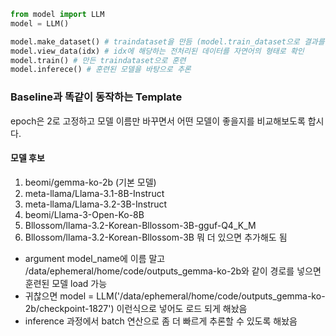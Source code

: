 ```python
from model import LLM
model = LLM()

model.make_dataset() # traindataset을 만듬 (model.train_dataset으로 결과를 볼 수 있음)
model.view_data(idx) # idx에 해당하는 전처리된 데이터를 자연어의 형태로 확인
model.train() # 만든 traindataset으로 훈련
model.inferece() # 훈련된 모델을 바탕으로 추론
```

### Baseline과 똑같이 동작하는 Template
epoch은 2로 고정하고 모델 이름만 바꾸면서 어떤 모델이 좋을지를 비교해보도록 합시다.

#### 모델 후보
1. beomi/gemma-ko-2b (기본 모델)
2. meta-llama/Llama-3.1-8B-Instruct
3. meta-llama/Llama-3.2-3B-Instruct
4. beomi/Llama-3-Open-Ko-8B
5. Bllossom/llama-3.2-Korean-Bllossom-3B-gguf-Q4_K_M
6. Bllossom/llama-3.2-Korean-Bllossom-3B
뭐 더 있으면 추가해도 됨

* argument model_name에 이름 말고 /data/ephemeral/home/code/outputs_gemma-ko-2b와 같이 경로를 넣으면 훈련된 모델 load 가능   
* 귀찮으면 model = LLM('/data/ephemeral/home/code/outputs_gemma-ko-2b/checkpoint-1827') 이런식으로 넣어도 로드 되게 해놨음   
* inference 과정에서 batch 연산으로 좀 더 빠르게 추론할 수 있도록 해놨음   

